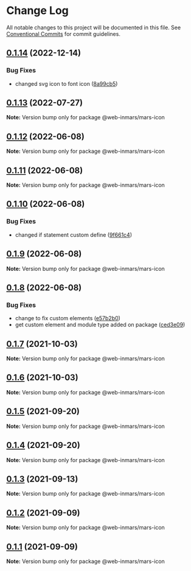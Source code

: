 # Change Log

All notable changes to this project will be documented in this file.
See [Conventional Commits](https://conventionalcommits.org) for commit guidelines.

## [0.1.14](https://github.com/MarsGotta/web-inmars/compare/@web-inmars/mars-icon@0.1.13...@web-inmars/mars-icon@0.1.14) (2022-12-14)

### Bug Fixes

- changed svg icon to font icon ([8a99cb5](https://github.com/MarsGotta/web-inmars/commit/8a99cb5773590df531327052d582d31ad2fe82a2))

## [0.1.13](https://github.com/MarsGotta/web-inmars/compare/@web-inmars/mars-icon@0.1.12...@web-inmars/mars-icon@0.1.13) (2022-07-27)

**Note:** Version bump only for package @web-inmars/mars-icon

## [0.1.12](https://github.com/MarsGotta/web-inmars/compare/@web-inmars/mars-icon@0.1.11...@web-inmars/mars-icon@0.1.12) (2022-06-08)

**Note:** Version bump only for package @web-inmars/mars-icon

## [0.1.11](https://github.com/MarsGotta/web-inmars/compare/@web-inmars/mars-icon@0.1.10...@web-inmars/mars-icon@0.1.11) (2022-06-08)

**Note:** Version bump only for package @web-inmars/mars-icon

## [0.1.10](https://github.com/MarsGotta/web-inmars/compare/@web-inmars/mars-icon@0.1.9...@web-inmars/mars-icon@0.1.10) (2022-06-08)

### Bug Fixes

- changed if statement custom define ([9f661c4](https://github.com/MarsGotta/web-inmars/commit/9f661c4fca934e04140207f2335664a530cd5d43))

## [0.1.9](https://github.com/MarsGotta/web-inmars/compare/@web-inmars/mars-icon@0.1.8...@web-inmars/mars-icon@0.1.9) (2022-06-08)

**Note:** Version bump only for package @web-inmars/mars-icon

## [0.1.8](https://github.com/MarsGotta/web-inmars/compare/@web-inmars/mars-icon@0.1.7...@web-inmars/mars-icon@0.1.8) (2022-06-08)

### Bug Fixes

- change to fix custom elements ([e57b2b0](https://github.com/MarsGotta/web-inmars/commit/e57b2b07b16b130e198123a318289491646c397c))
- get custom element and module type added on package ([ced3e09](https://github.com/MarsGotta/web-inmars/commit/ced3e095f33185232fcf7b02415cb1479316cd2a))

## [0.1.7](https://github.com/MarsGotta/web-inmars/compare/@web-inmars/mars-icon@0.1.6...@web-inmars/mars-icon@0.1.7) (2021-10-03)

**Note:** Version bump only for package @web-inmars/mars-icon

## [0.1.6](https://github.com/MarsGotta/web-inmars/compare/@web-inmars/mars-icon@0.1.5...@web-inmars/mars-icon@0.1.6) (2021-10-03)

**Note:** Version bump only for package @web-inmars/mars-icon

## [0.1.5](https://github.com/MarsGotta/web-inmars/compare/@web-inmars/mars-icon@0.1.4...@web-inmars/mars-icon@0.1.5) (2021-09-20)

**Note:** Version bump only for package @web-inmars/mars-icon

## [0.1.4](https://github.com/MarsGotta/web-inmars/compare/@web-inmars/mars-icon@0.1.3...@web-inmars/mars-icon@0.1.4) (2021-09-20)

**Note:** Version bump only for package @web-inmars/mars-icon

## [0.1.3](https://github.com/MarsGotta/web-inmars/compare/@web-inmars/mars-icon@0.1.2...@web-inmars/mars-icon@0.1.3) (2021-09-13)

**Note:** Version bump only for package @web-inmars/mars-icon

## [0.1.2](https://github.com/MarsGotta/web-inmars/compare/@web-inmars/mars-icon@0.1.1...@web-inmars/mars-icon@0.1.2) (2021-09-09)

**Note:** Version bump only for package @web-inmars/mars-icon

## [0.1.1](https://github.com/MarsGotta/web-inmars/compare/@web-inmars/mars-icon@0.1.0...@web-inmars/mars-icon@0.1.1) (2021-09-09)

**Note:** Version bump only for package @web-inmars/mars-icon
